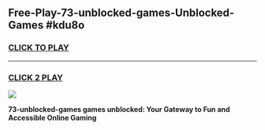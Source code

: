 
## Free-Play-73-unblocked-games-Unblocked-Games #kdu8o
<h3>
<a href="https://news.freeplayer.one?title=73-unblocked-games&ref=8M">CLICK TO PLAY</a></h3>
<hr>

<h3>
<a href="https://news.freeplayer.one?title=73-unblocked-games&ref=8M">CLICK 2 PLAY</a>
  
</h3>

<a href="https://news.freeplayer.one?title=73-unblocked-games&ref=8M"><img src="https://clearcache.store/games.png"></a>


**73-unblocked-games games unblocked: Your Gateway to Fun and Accessible Online Gaming**
